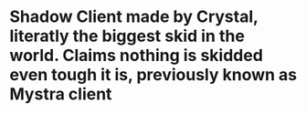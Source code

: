 # Shadow Client made by Crystal, literatly the biggest skid in the world. Claims nothing is skidded even tough it is, previously known as Mystra client
